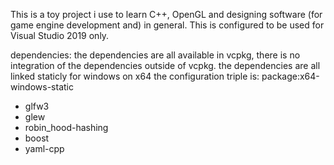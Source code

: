 This is a toy project i use to learn C++, OpenGL and designing software (for game engine development and) in general.
This is configured to be used for Visual Studio 2019 only. 

dependencies:
the dependencies are all available in vcpkg, there is no integration of the dependencies outside of vcpkg.
the dependencies are all linked staticly for windows on x64
the configuration triple is: package:x64-windows-static
  * glfw3
  * glew
  * robin_hood-hashing
  * boost
  * yaml-cpp
